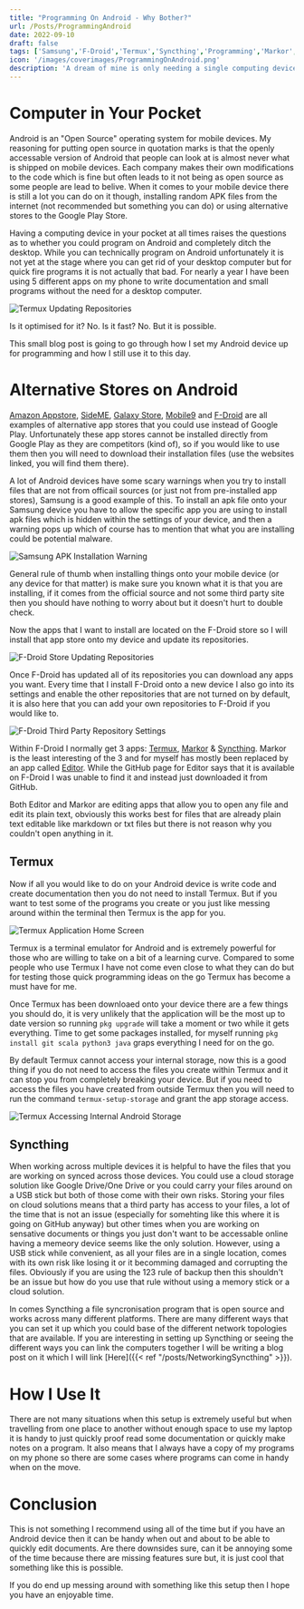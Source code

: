 ```yaml
---
title: "Programming On Android - Why Bother?"
url: /Posts/ProgrammingAndroid
date: 2022-09-10
draft: false
tags: ['Samsung','F-Droid','Termux','Syncthing','Programming','Markor','Editor']
icon: '/images/coverimages/ProgrammingOnAndroid.png'
description: 'A dream of mine is only needing a single computing device to complete all of my tasks so I set out to see if I could program on my phone when out and about. It worked out and this is a short post about how to achieve the same thing.'
---
```


# Computer in Your Pocket
Android is an "Open Source" operating system for mobile devices. My reasoning for putting open source in quotation marks is that the openly accessable version of Android that people can look at is almost never what is shipped on mobile devices. Each company makes their own modifications to the code which is fine but often leads to it not being as open source as some people are lead to belive. When it comes to your mobile device there is still a lot you can do on it though, installing random APK files from the internet (not recommended but something you can do) or using alternative stores to the Google Play Store.

Having a computing device in your pocket at all times raises the questions as to whether you could program on Android and completely ditch the desktop. While you can technically program on Android unfortunately it is not yet at the stage where you can get rid of your desktop computer but for quick fire programs it is not actually that bad. For nearly a year I have been using 5 different apps on my phone to write documentation and small programs without the need for a desktop computer. 

![Termux Updating Repositories](/images/programmingandroid/01TermuxUpdating.png "Termux Updating repositories List Using `pkg upgrade` Command")

Is it optimised for it? No. 
Is it fast? No. 
But it is possible.

This small blog post is going to go through how I set my Android device up for programming and how I still use it to this day.

# Alternative Stores on Android
[Amazon Appstore](https://www.amazon.com/gp/mas/get-appstore/android/), [SideME](http://slideme.org/), [Galaxy Store](https://www.samsung.com/levant/apps/galaxy-store/), [Mobile9](https://www.mobile9.com/) and [F-Droid](https://f-droid.org/) are all examples of alternative app stores that you could use instead of Google Play. Unfortunately these app stores cannot be installed directly from Google Play as they are competitors (kind of), so if you would like to use them then you will need to download their installation files (use the websites linked, you will find them there). 

A lot of Android devices have some scary warnings when you try to install files that are not from officail sources (or just not from pre-installed app stores), Samsung is a good example of this. To install an apk file onto your Samsung device you have to allow the specific app you are using to install apk files which is hidden within the settings of your device, and then a warning pops up which of course has to mention that what you are installing could be potential malware. 

![Samsung APK Installation Warning](/images/programmingandroid/02SamsungInstallation.png "Samsung Warning When Installing APK Files From Internet")

General rule of thumb when installing things onto your mobile device (or any device for that matter) is make sure you known what it is that you are installing, if it comes from the official source and not some third party site then you should have nothing to worry about but it doesn't hurt to double check.

Now the apps that I want to install are located on the F-Droid store so I will install that app store onto my device and update its repositories.

![F-Droid Store Updating Repositories](/images/programmingandroid/03FDroidUpdating.png "F-Droid Refreshing Repositories List & Allowing Other Repository Lists")

Once F-Droid has updated all of its repositories you can download any apps you want. Every time that I install F-Droid onto a new device I also go into its settings and enable the other repositories that are not turned on by default, it is also here that you can add your own repositories to F-Droid if you would like to.

![F-Droid Third Party Repository Settings](/images/programmingandroid/04FDroidRepositorySettings.png "F-Droid Third Party Repository Settings")

Within F-Droid I normally get 3 apps: [Termux](https://termux.dev/en/), [Markor](https://github.com/gsantner/markor) & [Syncthing](https://syncthing.net/). Markor is the least interesting of the 3 and for myself has mostly been replaced by an app called [Editor](https://github.com/billthefarmer/editor). While the GitHub page for Editor says that it is available on F-Droid I was unable to find it and instead just downloaded it from GitHub.

Both Editor and Markor are editing apps that allow you to open any file and edit its plain text, obviously this works best for files that are already plain text editable like markdown or txt files but there is not reason why you couldn't open anything in it.

## Termux
Now if all you would like to do on your Android device is write code and create documentation then you do not need to install Termux. But if you want to test some of the programs you create or you just like messing around within the terminal then Termux is the app for you. 

![Termux Application Home Screen](/images/programmingandroid/05TermuxHome.png "Termux Application on Home Screen")

Termux is a terminal emulator for Android and is extremely powerful for those who are willing to take on a bit of a learning curve. Compared to some people who use Termux I have not come even close to what they can do but for testing those quick programming ideas on the go Termux has become a must have for me. 

Once Termux has been downloaed onto your device there are a few things you should do, it is very unlikely that the application will be the most up to date version so running `pkg upgrade` will take a moment or two while it gets everything. Time to get some packages installed, for myself running `pkg install git scala python3 java` graps everything I need for on the go.

By default Termux cannot access your internal storage, now this is a good thing if you do not need to access the files you create within Termux and it can stop you from completely breaking your device. But if you need to access the files you have created from outside Termux then you will need to run the command `termux-setup-storage` and grant the app storage access.

![Termux Accessing Internal Android Storage](/images/programmingandroid/06TermuxAcessStorage.png "Termux Accessing Internal Storage of Android Device & Storing Files There")

## Syncthing
When working across multiple devices it is helpful to have the files that you are working on synced across those devices. You could use a cloud storage solution like Google Drive/One Drive or you could carry your files around on a USB stick but both of those come with their own risks. Storing your files on cloud solutions means that a third party has access to your files, a lot of the time that is not an issue (especially for somehting like this where it is going on GitHub anyway) but other times when you are working on sensative documents or things you just don't want to be accessable online having a memeory device seems like the only solution. However, using a USB stick while convenient, as all your files are in a single location, comes with its own risk like losing it or it becomming damaged and corrupting the files. Obviously if you are using the 123 rule of backup then this shouldn't be an issue but how do you use that rule without using a memory stick or a cloud solution.

In comes Syncthing a file syncronisation program that is open source and works across many different platforms. There are many different ways that you can set it up which you could base of the different network topologies that are available. If you are interesting in setting up Syncthing or seeing the different ways you can link the computers together I will be writing a blog post on it which I will link [Here]({{< ref "/posts/NetworkingSyncthing" >}}).

# How I Use It
There are not many situations when this setup is extremely useful but when travelling from one place to another without enough space to use my laptop it is handy to just quickly proof read some documentation or quickly make notes on a program. It also means that I always have a copy of my programs on my phone so there are some cases where programs can come in handy when on the move.

# Conclusion
This is not something I recommend using all of the time but if you have an Android device then it can be handy when out and about to be able to quickly edit documents. Are there downsides sure, can it be annoying some of the time because there are missing features sure but, it is just cool that something like this is possible.

If you do end up messing around with something like this setup then I hope you have an enjoyable time.
